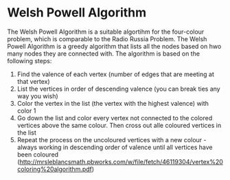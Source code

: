 Welsh Powell Algorithm
=======================

The Welsh Powell Algorithm is a suitable algortihm for the four-colour problem, which is comparable to the Radio Russia Problem.
The Welsh Powell Algorithm is a greedy algorithm that lists all the nodes based on hwo many nodes they are connected with.
The algorithm is based on the following steps:

1. Find the valence of each vertex (number of edges that are meeting at that vertex)
2. List the vertices in order of descending valence (you can break ties any way you wish)
3. Color the vertex in the list (the vertex with the highest valence) with color 1
4. Go down the list and color every vertex not connected to the colored vertices above the same colour. Then cross out alle coloured vertices in the list
5. Repeat the process on the uncoloured vertices with a new colour - always working in descending order of valence until all vertices have been coloured
(http://mrsleblancsmath.pbworks.com/w/file/fetch/46119304/vertex%20coloring%20algorithm.pdf)
